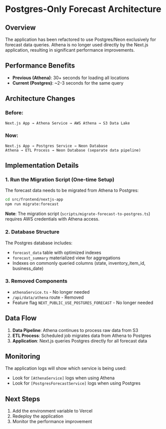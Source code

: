 # Postgres-Only Forecast Architecture

## Overview

The application has been refactored to use Postgres/Neon exclusively for forecast data queries. Athena is no longer used directly by the Next.js application, resulting in significant performance improvements.

## Performance Benefits

- **Previous (Athena)**: 30+ seconds for loading all locations
- **Current (Postgres)**: ~2-3 seconds for the same query

## Architecture Changes

### Before:
```
Next.js App → Athena Service → AWS Athena → S3 Data Lake
```

### Now:
```
Next.js App → Postgres Service → Neon Database
Athena → ETL Process → Neon Database (separate data pipeline)
```

## Implementation Details

### 1. Run the Migration Script (One-time Setup)

The forecast data needs to be migrated from Athena to Postgres:

```bash
cd src/frontend/nextjs-app
npm run migrate:forecast
```

**Note**: The migration script (`scripts/migrate-forecast-to-postgres.ts`) requires AWS credentials with Athena access.

### 2. Database Structure

The Postgres database includes:
- `forecast_data` table with optimized indexes
- `forecast_summary` materialized view for aggregations
- Indexes on commonly queried columns (state, inventory_item_id, business_date)

### 3. Removed Components

- `athenaService.ts` - No longer needed
- `/api/data/athena` route - Removed
- Feature flag `NEXT_PUBLIC_USE_POSTGRES_FORECAST` - No longer needed

## Data Flow

1. **Data Pipeline**: Athena continues to process raw data from S3
2. **ETL Process**: Scheduled job migrates data from Athena to Postgres
3. **Application**: Next.js queries Postgres directly for all forecast data

## Monitoring

The application logs will show which service is being used:
- Look for `[AthenaService]` logs when using Athena
- Look for `[PostgresForecastService]` logs when using Postgres

## Next Steps

1. Add the environment variable to Vercel
2. Redeploy the application
3. Monitor the performance improvement

